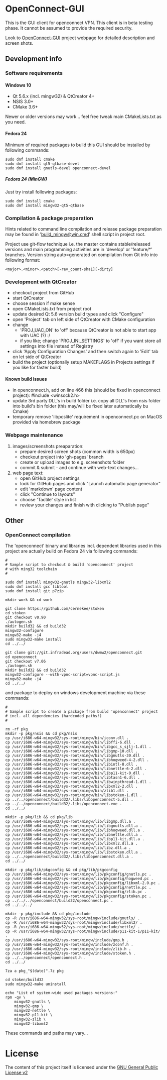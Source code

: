 # OpenConnect-GUI

This is the GUI client for openconnect VPN.
This client is in beta testing phase. It cannot be assumed to provide
the required security.

Look to [OpenConnect-GUI](http://openconnect.github.io/openconnect-gui/) project webpage for detailed description and screen shots.

## Development info

### Software requirements
#### Windows 10
* Qt 5.6.x (incl. mingw32) & QtCreator 4+
* NSIS 3.0+
* CMake 3.6+

Newer or older versions may work... feel free tweak main CMakeLists.txt as you need.

#### Fedora 24
Minimum of required packages to build this GUI should be installed by following commands:

    sudo dnf install cmake
    sudo dnf install qt5-qtbase-devel
    sudo dnf install gnutls-devel openconnect-devel

##### Fedora 24 (MinGW)
Just try install following packages:

    sudo dnf install cmake
    sudo dnf install mingw32-qt5-qtbase

### Compilation & package preparation
Hints related to command line compilation and release package preparation
may be found in 'build_mingw@win.cmd' shell script in project root.

Project use git-flow technique i.e. the master contains stable/released versions
and main programming activities are in 'develop' or 'feature/*' branches.
Version string auto=generated on compilation from Git info into following format:
	
	<major>.<minor>.<patch>[-rev_count-sha1][-dirty]

### Development with QtCreator
- checkout project from GitHub
- start QtCreator
- choose session if make sense
- open CMakeLists.txt from project root
- update desired Qt 5.6 version build types and click "Configure"
- open 'Project' tab on left side of QtCreator with CMake configuration
- change
	- 'PROJ_UAC_ON' to 'off' because QtCreator is not able to start app with UAC (?) :/
	- if you like; change 'PROJ_INI_SETTINGS' to 'off' if you want store all settings into file instead of Registry
- click 'Apply Configuration Changes' and then switch again to 'Edit' tab on let side of QtCreator
- build the project (optionally setup MAKEFLAGS in Projects settings if you like for faster build)

#### Known build issues
- in openconnect.h, add on line 466 this (should be fixed in openconnect project):
	#include <winsock2.h>
- update 3rd party DLL's in build folder i.e. copy all DLL's from nsis folder
into build's bin folder (this may/will be fixed later automatically bu Cmake)
- temporary remove 'libpcslite' requirement in openconnect.pc on MacOS provided via homebrew package

### Webpage maintenance
1. images/screenshots preaparation:
	- prepare desired screen shots (common width is 650px)
	- checkout project into 'gh-pages' branch
	- create or upload images to e.g. screenshots folder
	- commit & submit - and continue with web-text changes...
2. web page text:
	- open GitHub project settings
	- look for GitHub pages and click "Launch automatic page generator"
	- edit 'markdown' page content
	- click "Continue to layouts"
	- choose 'Tactile' style in list
	- review your changes and finish with clicking to "Publish page"


## Other
### OpenConnect compilation
The 'openconnect' binary and libraries incl. dependent libraries used in this project are actually build on Fedora 24 via following commands:

	#
	# Sample script to checkout & build 'openconnect' project
	# with ming32 toolchain
	#

	sudo dnf install mingw32-gnutls mingw32-libxml2
	sudo dnf install gcc libtool
	sudo dnf install git p7zip
	
	mkdir work && cd work
	
	git clone https://github.com/cernekee/stoken
	cd stoken
	git checkout v0.90
	./autogen.sh
	mkdir build32 && cd build32
	mingw32-configure
	mingw32-make -j4
	sudo mingw32-make install
	cd ../../
	
	git clone git://git.infradead.org/users/dwmw2/openconnect.git
	cd openconnect
	git checkout v7.06
	./autogen.sh
	mkdir build32 && cd build32
	mingw32-configure --with-vpnc-script=vpnc-script.js
	mingw32-make -j4
	cd ../../

and package to deploy on windows development machine via these commands:

	#
	# Sample script to create a package from build 'openconnect' project
	# incl. all dependencies (hardcoded paths!)
	#

	rm -rf pkg
	mkdir -p pkg/nsis && cd pkg/nsis
	cp /usr/i686-w64-mingw32/sys-root/mingw/bin/iconv.dll .
	cp /usr/i686-w64-mingw32/sys-root/mingw/bin/libffi-6.dll .
	cp /usr/i686-w64-mingw32/sys-root/mingw/bin/libgcc_s_sjlj-1.dll .
	cp /usr/i686-w64-mingw32/sys-root/mingw/bin/libgmp-10.dll .
	cp /usr/i686-w64-mingw32/sys-root/mingw/bin/libgnutls-30.dll .
	cp /usr/i686-w64-mingw32/sys-root/mingw/bin/libhogweed-4-2.dll .
	cp /usr/i686-w64-mingw32/sys-root/mingw/bin/libintl-8.dll .
	cp /usr/i686-w64-mingw32/sys-root/mingw/bin/libnettle-6-2.dll .
	cp /usr/i686-w64-mingw32/sys-root/mingw/bin/libp11-kit-0.dll .
	cp /usr/i686-w64-mingw32/sys-root/mingw/bin/libtasn1-6.dll .
	cp /usr/i686-w64-mingw32/sys-root/mingw/bin/libwinpthread-1.dll .
	cp /usr/i686-w64-mingw32/sys-root/mingw/bin/libxml2-2.dll .
	cp /usr/i686-w64-mingw32/sys-root/mingw/bin/zlib1.dll .
	cp /usr/i686-w64-mingw32/sys-root/mingw/bin/libstoken-1.dll .
	cp ../../openconnect/build32/.libs/libopenconnect-5.dll .
	cp ../../openconnect/build32/.libs/openconnect.exe .
	cd ../../

	mkdir -p pkg/lib && cd pkg/lib
	cp /usr/i686-w64-mingw32/sys-root/mingw/lib/libgmp.dll.a .
	cp /usr/i686-w64-mingw32/sys-root/mingw/lib/libgnutls.dll.a .
	cp /usr/i686-w64-mingw32/sys-root/mingw/lib/libhogweed.dll.a .
	cp /usr/i686-w64-mingw32/sys-root/mingw/lib/libnettle.dll.a .
	cp /usr/i686-w64-mingw32/sys-root/mingw/lib/libp11-kit.dll.a .
	cp /usr/i686-w64-mingw32/sys-root/mingw/lib/libxml2.dll.a .
	cp /usr/i686-w64-mingw32/sys-root/mingw/lib/libz.dll.a .
	cp /usr/i686-w64-mingw32/sys-root/mingw/lib/libstoken.dll.a .
	cp ../../openconnect/build32/.libs/libopenconnect.dll.a .
	cd ../../

	mkdir -p pkg/lib/pkgconfig && cd pkg/lib/pkgconfig
	cp /usr/i686-w64-mingw32/sys-root/mingw/lib/pkgconfig/gnutls.pc .
	cp /usr/i686-w64-mingw32/sys-root/mingw/lib/pkgconfig/hogweed.pc .
	cp /usr/i686-w64-mingw32/sys-root/mingw/lib/pkgconfig/libxml-2.0.pc .
	cp /usr/i686-w64-mingw32/sys-root/mingw/lib/pkgconfig/nettle.pc .
	cp /usr/i686-w64-mingw32/sys-root/mingw/lib/pkgconfig/zlib.pc .
	cp /usr/i686-w64-mingw32/sys-root/mingw/lib/pkgconfig/stoken.pc .
	cp ../../../openconnect/build32/openconnect.pc .
	cd ../../../
	
	mkdir -p pkg/include && cd pkg/include
	cp -R /usr/i686-w64-mingw32/sys-root/mingw/include/gnutls/ .
	cp -R /usr/i686-w64-mingw32/sys-root/mingw/include/libxml2/ .
	cp -R /usr/i686-w64-mingw32/sys-root/mingw/include/nettle/ .
	cp -R /usr/i686-w64-mingw32/sys-root/mingw/include/p11-kit-1/p11-kit/ .
	cp /usr/i686-w64-mingw32/sys-root/mingw/include/gmp.h .
	cp /usr/i686-w64-mingw32/sys-root/mingw/include/zconf.h .
	cp /usr/i686-w64-mingw32/sys-root/mingw/include/zlib.h .
	cp /usr/i686-w64-mingw32/sys-root/mingw/include/stoken.h .
	cp ../../openconnect/openconnect.h .
	cd ../../
	
	7za a pkg_"$(date)".7z pkg
	
	cd stoken/build32
	sudo mingw32-make uninstall
	
	echo "List of system-wide used packages versions:"
	rpm -qv \
	    mingw32-gnutls \
	    mingw32-gmp \
	    mingw32-nettle \
	    mingw32-p11-kit \
	    mingw32-zlib \
	    mingw32-libxml2

These commands and paths may vary...

# License
The content of this project itself is licensed under the [GNU General Public License v2](LICENSE.txt)
